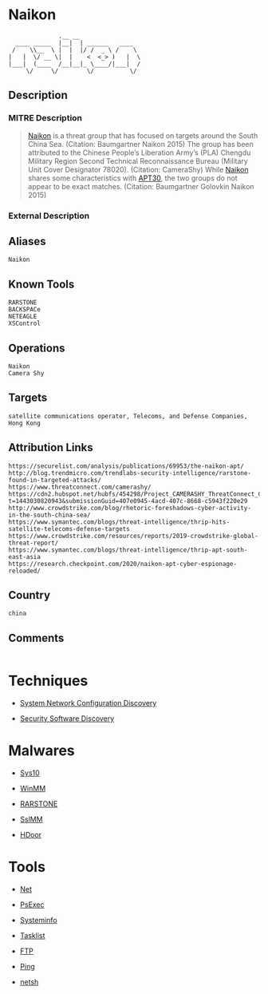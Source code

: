 
# Naikon

```
              .__ __                 
  ____ _____  |__|  | ______   ____  
 /    \\__  \ |  |  |/ /  _ \ /    \ 
|   |  \/ __ \|  |    <  <_> )   |  \
|___|  (____  /__|__|_ \____/|___|  /
     \/     \/        \/          \/ 

```

## Description

### MITRE Description

> [Naikon](https://attack.mitre.org/groups/G0019) is a threat group that has focused on targets around the South China Sea. (Citation: Baumgartner Naikon 2015) The group has been attributed to the Chinese People’s Liberation Army’s (PLA) Chengdu Military Region Second Technical Reconnaissance Bureau (Military Unit Cover Designator 78020). (Citation: CameraShy) While [Naikon](https://attack.mitre.org/groups/G0019) shares some characteristics with [APT30](https://attack.mitre.org/groups/G0013), the two groups do not appear to be exact matches. (Citation: Baumgartner Golovkin Naikon 2015)

### External Description

> 

## Aliases

```
Naikon
```

## Known Tools

```
RARSTONE
BACKSPACe
NETEAGLE
XSControl
```

## Operations

```
Naikon
Camera Shy
```

## Targets

```
satellite communications operator, Telecoms, and Defense Companies, Hong Kong
```

## Attribution Links

```
https://securelist.com/analysis/publications/69953/the-naikon-apt/
http://blog.trendmicro.com/trendlabs-security-intelligence/rarstone-found-in-targeted-attacks/
https://www.threatconnect.com/camerashy/
https://cdn2.hubspot.net/hubfs/454298/Project_CAMERASHY_ThreatConnect_Copyright_2015.pdf?t=1443030820943&submissionGuid=407e0945-4acd-407c-8668-c5943f220e29
http://www.crowdstrike.com/blog/rhetoric-foreshadows-cyber-activity-in-the-south-china-sea/
https://www.symantec.com/blogs/threat-intelligence/thrip-hits-satellite-telecoms-defense-targets
https://www.crowdstrike.com/resources/reports/2019-crowdstrike-global-threat-report/
https://www.symantec.com/blogs/threat-intelligence/thrip-apt-south-east-asia
https://research.checkpoint.com/2020/naikon-apt-cyber-espionage-reloaded/
```

## Country

```
china
```

## Comments

```

```

# Techniques


* [System Network Configuration Discovery](../techniques/System-Network-Configuration-Discovery.md)

* [Security Software Discovery](../techniques/Security-Software-Discovery.md)
    

# Malwares


* [Sys10](../malwares/Sys10.md)

* [WinMM](../malwares/WinMM.md)
    
* [RARSTONE](../malwares/RARSTONE.md)
    
* [SslMM](../malwares/SslMM.md)
    
* [HDoor](../malwares/HDoor.md)
    

# Tools


* [Net](../tools/Net.md)

* [PsExec](../tools/PsExec.md)
    
* [Systeminfo](../tools/Systeminfo.md)
    
* [Tasklist](../tools/Tasklist.md)
    
* [FTP](../tools/FTP.md)
    
* [Ping](../tools/Ping.md)
    
* [netsh](../tools/netsh.md)
    
